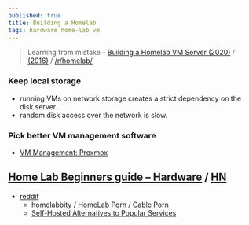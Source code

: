 ```yaml
---
published: true
title: Building a Homelab
tags: hardware home-lab vm
---
```

> Learning from mistake - [Building a Homelab VM Server (2020)](https://mtlynch.io/building-a-vm-homelab/) / [(2016)](https://blog.briancmoses.com/2016/07/building-a-homelab-server.html) / [/r/homelab/](https://www.reddit.com/r/homelab/)

### Keep local storage
- running VMs on network storage creates a strict dependency on the disk server. 
- random disk access over the network is slow.

### Pick better VM management software
- [VM Management: Proxmox](https://mtlynch.io/building-a-vm-homelab/#vm-management-proxmox)

## [Home Lab Beginners guide – Hardware](https://haydenjames.io/home-lab-beginners-guide-hardware/) / [HN](https://news.ycombinator.com/item?id=24270116)
- [reddit](https://news.ycombinator.com/item?id=24270116)
    - [homelabbity](https://www.reddit.com/r/homelab/) / [HomeLab Porn](https://www.reddit.com/r/HomeLabPorn) / [Cable Porn](https://www.reddit.com/r/cableporn)
    - [Self-Hosted Alternatives to Popular Services](https://www.reddit.com/r/selfhosted/)
